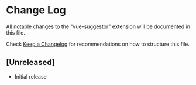 # Change Log

All notable changes to the "vue-suggestor" extension will be documented in this file.

Check [Keep a Changelog](http://keepachangelog.com/) for recommendations on how to structure this file.

## [Unreleased]

- Initial release
